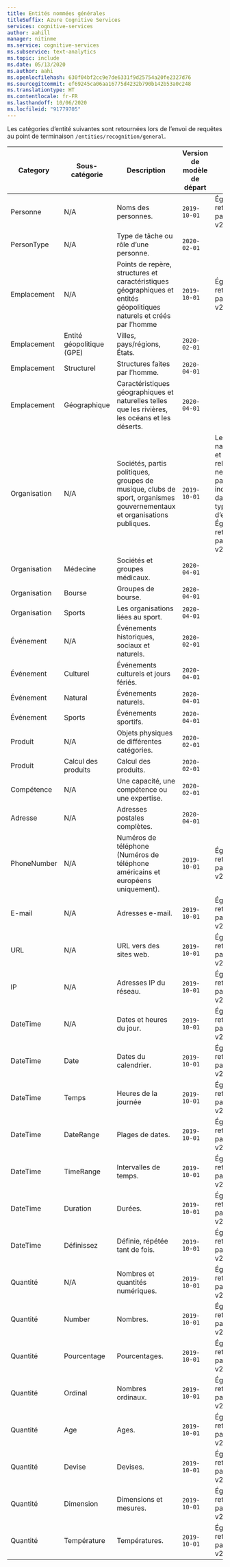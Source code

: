 ```yaml
---
title: Entités nommées générales
titleSuffix: Azure Cognitive Services
services: cognitive-services
author: aahill
manager: nitinme
ms.service: cognitive-services
ms.subservice: text-analytics
ms.topic: include
ms.date: 05/13/2020
ms.author: aahi
ms.openlocfilehash: 630f04bf2cc9e7de6331f9d25754a20fe2327d76
ms.sourcegitcommit: ef69245ca06aa16775d4232b790b142b53a0c248
ms.translationtype: HT
ms.contentlocale: fr-FR
ms.lasthandoff: 10/06/2020
ms.locfileid: "91779705"
---
```

Les catégories d’entité suivantes sont retournées lors de l’envoi de requêtes au point de terminaison `/entities/recognition/general`.

| Category   | Sous-catégorie | Description                          | Version de modèle de départ                                                    | Notes |
|------------|-------------|--------------------------------------|-------------------------------------------------------------|--------------------------------------|
| Personne     | N/A         | Noms des personnes.  | `2019-10-01`  | Également retourné par NER v2.1 |
| PersonType | N/A         | Type de tâche ou rôle d’une personne. | `2020-02-01` | |
|Emplacement    | N/A         | Points de repère, structures et caractéristiques géographiques et entités géopolitiques naturels et créés par l’homme     |  `2019-10-01` | Également retourné par NER v2.1 |
|Emplacement     | Entité géopolitique (GPE)        | Villes, pays/régions, États.      | `2020-02-01` | |
|Emplacement     | Structurel                       | Structures faites par l’homme. | `2020-04-01` | |
|Emplacement     | Géographique       | Caractéristiques géographiques et naturelles telles que les rivières, les océans et les déserts. |  `2020-04-01` | |
|Organisation  | N/A | Sociétés, partis politiques, groupes de musique, clubs de sport, organismes gouvernementaux et organisations publiques.  | `2019-10-01` | Les nationalités et les religions ne sont pas incluses dans ce type d’entité. Également retourné par NER v2.1 |
|Organisation | Médecine | Sociétés et groupes médicaux. | `2020-04-01` |  |
|Organisation | Bourse | Groupes de bourse. | `2020-04-01` | |
| Organisation | Sports | Les organisations liées au sport. | `2020-04-01` |  |
| Événement  | N/A | Événements historiques, sociaux et naturels. | `2020-02-01` |  |
| Événement  | Culturel | Événements culturels et jours fériés. | `2020-04-01` | |
| Événement  | Natural | Événements naturels. | `2020-04-01` |  |
| Événement  | Sports | Événements sportifs.  | `2020-04-01` | |
| Produit | N/A | Objets physiques de différentes catégories. | `2020-02-01` | |
| Produit | Calcul des produits | Calcul des produits. |  `2020-02-01 ` | |
| Compétence | N/A | Une capacité, une compétence ou une expertise. | `2020-02-01` |  |
| Adresse | N/A | Adresses postales complètes.  | `2020-04-01` |  |
| PhoneNumber | N/A | Numéros de téléphone (Numéros de téléphone américains et européens uniquement). | `2019-10-01` | Également retourné par NER v2.1 |
| E-mail | N/A | Adresses e-mail. | `2019-10-01` | Également retourné par NER v2.1 |
| URL | N/A | URL vers des sites web. | `2019-10-01` | Également retourné par NER v2.1  |
| IP | N/A | Adresses IP du réseau. | `2019-10-01` | Également retourné par NER v2.1 |
| DateTime | N/A | Dates et heures du jour. | `2019-10-01` | Également retourné par NER v2.1 | 
| DateTime | Date | Dates du calendrier. | `2019-10-01` | Également retourné par NER v2.1 |
| DateTime | Temps | Heures de la journée | `2019-10-01` | Également retourné par NER v2.1 |
| DateTime | DateRange | Plages de dates. | `2019-10-01` | Également retourné par NER v2.1 |
| DateTime | TimeRange | Intervalles de temps. | `2019-10-01` | Également retourné par NER v2.1 |
| DateTime | Duration | Durées. | `2019-10-01` | Également retourné par NER v2.1 |
| DateTime | Définissez | Définie, répétée tant de fois. |  `2019-10-01` | Également retourné par NER v2.1 |
| Quantité | N/A | Nombres et quantités numériques. | `2019-10-01` | Également retourné par NER v2.1  |
| Quantité | Number | Nombres. | `2019-10-01` | Également retourné par NER v2.1 |
| Quantité | Pourcentage | Pourcentages.| `2019-10-01` | Également retourné par NER v2.1 |
| Quantité | Ordinal | Nombres ordinaux. | `2019-10-01` | Également retourné par NER v2.1 |
| Quantité | Age | Ages. | `2019-10-01` |  Également retourné par NER v2.1 |
| Quantité | Devise | Devises. | `2019-10-01` | Également retourné par NER v2.1 |
| Quantité | Dimension | Dimensions et mesures. | `2019-10-01` | Également retourné par NER v2.1 |
| Quantité | Température | Températures. | `2019-10-01` | Également retourné par NER v2.1 |
